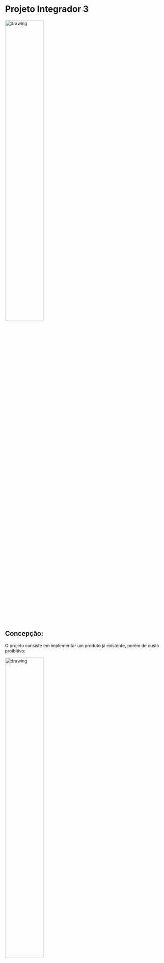 # Projeto Integrador 3
<img src="https://user-images.githubusercontent.com/17687969/207394502-023f39c8-d682-4d9e-b9fc-01e98b6d5a4a.jpg" alt="drawing" width="50%"/>

## Concepção:

O projeto consiste em implementar um produto já existente, porém de custo proibitivo:

<img src="https://user-images.githubusercontent.com/17687969/207396438-5dea248a-152a-49d1-897b-841934cdbb2c.png" alt="drawing" width="50%"/>

Este é uma placar de Esgrima, para a modalidade Épée, sua função é avaliar se o ataque da espada dos jogadores foi válido.

O objvetivo é implemantar esta funcionalidade com o menor curto possível.

## Desenvolvimento:

Construção padrão da espada:

![image](https://user-images.githubusercontent.com/17687969/207399514-a4f31b9b-77c6-456a-bf90-6ee5c1d06391.png)

A espada elétrica possui 3 contatos:
* Guard: É conectado ao terra, também está presente no cabo da espada, fazendo contado direto com o corpo do jogador
* Tip e Return Tip: Eles conectam um push button que está na ponta da espada leitura, enviando e recebando um sinal

### Regras de funcionamento do equipamento oficial:
O sistema oficial, que é ligado através de cabos conectados nas costas do jogadores e mantido tensionado por um sistema de polias, é monitorado á uma velocidade de 500ms, ou seja, o tempo máximo de detecção é de 2ms, o sistema também indetifica empates, quando os dois Jogadores obtém um toque válido em um invertavo inferior á 40ms, acendendo os dois lados do placar


